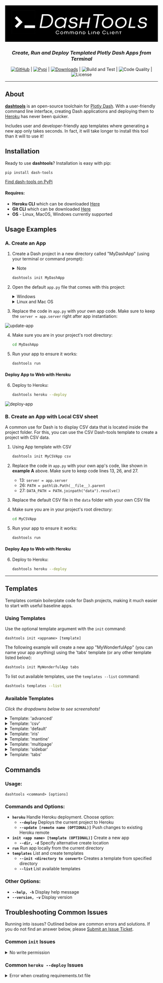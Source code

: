 <div align="center">

![](docs/logo.png)

<h3>
<b><i>Create, Run and Deploy Templated Plotly Dash Apps from Terminal</i></b>
</h3>

[![GitHub](https://img.shields.io/github/stars/andrew-hossack/dash-tools?style=flat-square)](https://github.com/andrew-hossack/dash-tools) | [![Pypi](https://img.shields.io/pypi/v/dash-tools?style=flat-square)](https://pypi.org/project/dash-tools/) | [![Downloads](https://pepy.tech/badge/dash-tools)](https://pepy.tech/project/dash-tools) | ![Build and Test](https://img.shields.io/github/workflow/status/andrew-hossack/dash-tools/Build%20and%20Test%20on%20Push%20or%20PR?label=Build%20and%20Test) | ![Code Quality](https://img.shields.io/lgtm/grade/python/github/andrew-hossack/dash-tools?label=Code%20Quality) | ![License](https://img.shields.io/github/license/andrew-hossack/dash-tools)

<hr>

</div>

## **About**

[**dashtools**](https://github.com/andrew-hossack/dash-tools) is an open-source toolchain for [Plotly Dash](https://dash.plotly.com/introduction). With a user-friendly command line interface, creating Dash applications and deploying them to [Heroku](https://heroku.com/) has never been quicker.

Includes user and developer-friendly app templates where generating a new app only takes seconds. In fact, it will take longer to install this tool than it will to use it!

## **Installation**

Ready to use **dashtools**? Installation is easy with pip:

```bash
pip install dash-tools
```

[Find dash-tools on PyPi](https://pypi.org/project/dash-tools/)

#### Requires:

- **Heroku CLI** which can be downloaded [Here](https://devcenter.heroku.com/articles/heroku-cli#install-the-heroku-cli)
- **Git CLI** which can be downloaded [Here](https://git-scm.com/downloads)
- **OS** - Linux, MacOS, Windows currently supported

## **Usage Examples**

### A. Create an App

1. Create a Dash project in a new directory called "MyDashApp" (using your terminal or command prompt):
   <details>
     <summary>Note</summary>
     "MyDashApp" can be changed to any name. However, for the purpose of this tutorial, we recommend keeping it as "MyDashApp".
   </details>

   ```bash
   dashtools init MyDashApp
   ```

2. Open the default `app.py` file that comes with this project:
   <details>
     <summary>Windows</summary>

   ```bash
    .\MyDashApp\src\app.py
   ```

   </details>
   <details>
     <summary>Linux and Mac OS</summary>

   ```bash
    ./MyDashApp/src/app.py
   ```

   </details>

3. Replace the code in `app.py` with your own app code. Make sure to keep the `server = app.server` right after app instantiation:

![update-app](https://user-images.githubusercontent.com/32049495/169304171-bf23b2d0-26b4-4767-b38f-cd6586ddf56e.gif)

4. Make sure you are in your project's root directory:

   ```bash
   cd MyDashApp
   ```

5. Run your app to ensure it works:

   ```bash
   dashtools run
   ```

#### Deploy App to Web with Heroku

6. Deploy to Heroku:

   ```bash
   dashtools heroku --deploy
   ```

![deploy-app](./deploy-app.gif)

### B. Create an App with Local CSV sheet

A common use for Dash is to display CSV data that is located inside the project folder. For this, you can use the CSV Dash-tools template to create a project with CSV data.

1. Using App template with CSV

   ```bash
   dashtools init MyCSVApp csv
   ```

2. Replace the code in `app.py` with your own app's code, like shown in **example A** above. Make sure to keep code lines 13, 26, and 27.

   - 13: `server = app.server`
   - 26: `PATH = pathlib.Path(__file__).parent`
   - 27: `DATA_PATH = PATH.joinpath("data").resolve()`

3. Replace the default CSV file in the `data` folder with your own CSV file

4. Make sure you are in your project's root directory:

   ```bash
   cd MyCSVApp
   ```

5. Run your app to ensure it works:

   ```bash
   dashtools run
   ```

#### Deploy App to Web with Heroku

6. Deploy to Heroku:

   ```bash
   dashtools heroku --deploy
   ```

---

## **Templates**

Templates contain boilerplate code for Dash projects, making it much easier to start with useful baseline apps.

### **Using Templates**

Use the optional template argument with the `init` command:

    dashtools init <appname> [template]

The following example will create a new app "MyWonderfulApp" (you can name your app anything) using the 'tabs' template (or any other template listed below):

```bash
dashtools init MyWonderfulApp tabs
```

To list out available templates, use the `templates --list` command:

```bash
dashtools templates --list
```

### **Available Templates**

_Click the dropdowns below to see screenshots!_

<details><summary>Template: 'advanced'</summary>

_To use this template, type: `dashtools init MyFuturisticApp advanced`_

Advanced multi-page template. Includes examples of ClientsideCallbacks, multi-page routing, external stylesheets, header, footer, and 404 page.
![](docs/advanced_theme.png)

</details>

<details><summary>Template: 'csv'</summary>

_To use this template, type: `dashtools init MyCSVLoaderApp csv`_

Example of CSV file loading. Includes the default CSV load example from Plotly.
![](docs/csv_template.png)

</details>

<details><summary>Template: 'default'</summary>

_To use this template, type: `dashtools init MyAmazingApp default`_

Basic Dash template. See [Dash Docs](https://dash.plotly.com/layout)
![](docs/default_theme.png)

</details>

<details><summary>Template: 'iris'</summary>

_To use this template, type: `dashtools init MyFantasticApp iris`_

Iris theme. See [Faculty.ai Example](https://dash-bootstrap-components.opensource.faculty.ai/examples/iris/)
![](docs/iris_theme.png)

</details>

<details><summary>Template: 'mantine'</summary>

_To use this template, type: `dashtools init MyGreatApp mantine`_

Basic mantine template. See [Dash Mantine](https://www.dash-mantine-components.com/)
![](docs/mantine_theme.png)

</details>

<details><summary>Template: 'multipage'</summary>

_To use this template, type: `dashtools init MyPristineApp multipage`_

New multipage theme. See [Multipage Plugin](https://github.com/plotly/dash-labs/blob/main/docs/08-MultiPageDashApp.md)
![](docs/multipage_new_theme.png)

</details>

<details><summary>Template: 'sidebar'</summary>

_To use this template, type: `dashtools init MySnazzyApp sidebar`_

Sidebar theme. See [Faculty.ai Example](https://dash-bootstrap-components.opensource.faculty.ai/examples/simple-sidebar/)
![](docs/sidebar_theme.png)

</details>

<details><summary>Template: 'tabs'</summary>

_To use this template, type: `dashtools init MyBeautifulApp tabs`_

Tabs theme with dynamically generated content. See [Faculty.ai Example](https://dash-bootstrap-components.opensource.faculty.ai/examples/graphs-in-tabs/)
![](docs/tabs_theme.png)

</details>

## **Commands**

### Usage:

    dashtools <command> [options]

### Commands and Options:

- **`heroku`** Handle Heroku deployment. Choose option:
  - **`--deploy`** Deploys the current project to Heroku
  - **`--update [remote name (OPTIONAL)]`** Push changes to existing Heroku remote
- **`init <app name> [template (OPTIONAL)]`** Create a new app
  - **`--dir, -d`** Specify alternative create location
- **`run`** Run app locally from the current directory
- **`templates`** List and create templates
  - **`--init <directory to convert>`** Creates a template from specified directory
  - **`--list`** List available templates

### Other Options:

- **`--help, -h`** Display help message
- **`--version, -v`** Display version

## **Troubleshooting Common Issues**

Running into issues? Outlined below are common errors and solutions. If you do not find an answer below, please [Submit an Issue Ticket](https://github.com/andrew-hossack/dash-tools/issues).

### **Common `init` Issues**

<details><summary>No write permission</summary>

_Problem:_ You receive a 'write permission' error while trying to init a new app

_Solution:_ Please check your write permissions for the current directory. Try the init command from a different directory.

</details>

### **Common `heroku --deploy` Issues**

<details><summary>Error when creating requirements.txt file</summary>

_Problem:_ You encounter an error when generating a requirements.txt file

_Solution:_ Verify that you are running the `dashtools heroku --deploy` command from a valid plotly dash app directory. E.g. there is a `src/app.py` file.

### **Common `run` Issues**

<details><summary>No such file or directory</summary>

_Problem:_ You encounter an error: 'No such file or directory' when trying to `dashtools run` your app

_Solution:_ Verify that you are running the `dashtools run` command from within a valid project root directory. Your app must be named `app.py`, or have a valid Procfile pointing to the app file.

</details>

## **Development**

See the [Developer Guide](CONTRIBUTING.md) for more details.

## **License**

MIT License. See LICENSE.txt file.
